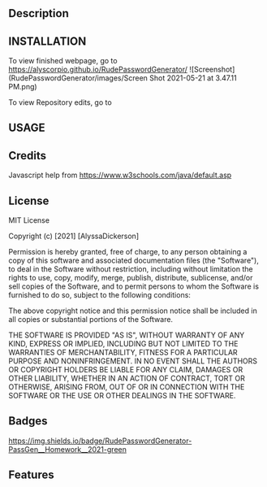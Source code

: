 # <RudePasswordGenerator>

## Description


## INSTALLATION 
To view finished webpage, go to https://alyscorpio.github.io/RudePasswordGenerator/
![Screenshot](RudePasswordGenerator/images/Screen Shot 2021-05-21 at 3.47.11 PM.png)

To view Repository edits, go to 

## USAGE

## Credits
Javascript help from https://www.w3schools.com/java/default.asp

## License
MIT License

Copyright (c) [2021] [AlyssaDickerson]

Permission is hereby granted, free of charge, to any person obtaining a copy of this software and associated documentation files (the "Software"), to deal in the Software without restriction, including without limitation the rights to use, copy, modify, merge, publish, distribute, sublicense, and/or sell copies of the Software, and to permit persons to whom the Software is
furnished to do so, subject to the following conditions:

The above copyright notice and this permission notice shall be included in all copies or substantial portions of the Software.

THE SOFTWARE IS PROVIDED "AS IS", WITHOUT WARRANTY OF ANY KIND, EXPRESS OR IMPLIED, INCLUDING BUT NOT LIMITED TO THE WARRANTIES OF MERCHANTABILITY, FITNESS FOR A PARTICULAR PURPOSE AND NONINFRINGEMENT. IN NO EVENT SHALL THE AUTHORS OR COPYRIGHT HOLDERS BE LIABLE FOR ANY CLAIM, DAMAGES OR OTHER LIABILITY, WHETHER IN AN ACTION OF CONTRACT, TORT OR OTHERWISE, ARISING FROM, OUT OF OR IN CONNECTION WITH THE SOFTWARE OR THE USE OR OTHER DEALINGS IN THE
SOFTWARE.

## Badges
https://img.shields.io/badge/RudePasswordGenerator-PassGen__Homework__2021-green

## Features
<link rel="html" href=".index.html">
<link src="./assets/java/script.js">
<link rel="stylesheet' href='./assets/css/style.css">